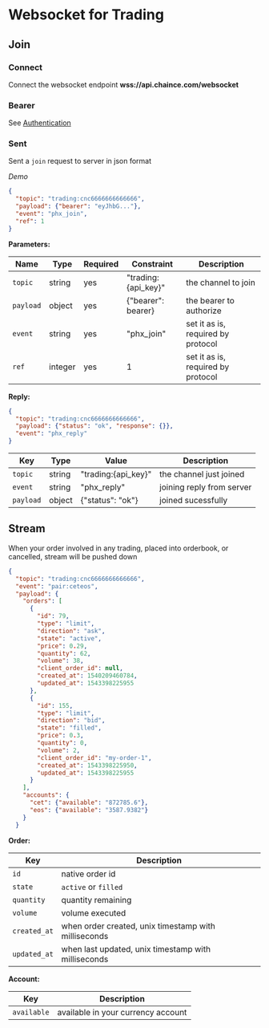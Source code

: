 # Websocket for Trading

## Join

### Connect

Connect the websocket endpoint **wss://api.chaince.com/websocket**

### Bearer
See [Authentication](./authentication.md)

### Sent
Sent a `join` request to server in json format

*Demo*

```json
{
  "topic": "trading:cnc6666666666666",
  "payload": {"bearer": "eyJhbG..."},
  "event": "phx_join",
  "ref": 1
}
```

**Parameters:**

Name | Type | Required | Constraint | Description
------------ | ------------ | ------------ | ------------ | ------------
`topic` | string | yes | "trading:{api_key}" | the channel to join
`payload` | object | yes | {"bearer": bearer} | the bearer to authorize
`event` | string | yes | "phx_join" | set it as is, required by protocol
`ref` | integer | yes | 1 | set it as is, required by protocol

**Reply:**

```json
{
  "topic": "trading:cnc6666666666666",
  "payload": {"status": "ok", "response": {}},
  "event": "phx_reply"
}
```

Key | Type | Value | Description
------------ | ------------ | ------------ | ------------
`topic` | string | "trading:{api_key}" | the channel just joined
`event` | string | "phx_reply" | joining reply from server
`payload` | object | {"status": "ok"} | joined sucessfully

## Stream

When your order involved in any trading, placed into orderbook, or cancelled, stream will be pushed down

```json
{
  "topic": "trading:cnc6666666666666",
  "event": "pair:ceteos",
  "payload": {
    "orders": [
      {
        "id": 79,
        "type": "limit",
        "direction": "ask",
        "state": "active",
        "price": 0.29,
        "quantity": 62,
        "volume": 38,
        "client_order_id": null,
        "created_at": 1540209460784,
        "updated_at": 1543398225955
      },
      {
        "id": 155,
        "type": "limit",
        "direction": "bid",
        "state": "filled",
        "price": 0.3,
        "quantity": 0,
        "volume": 2,
        "client_order_id": "my-order-1",
        "created_at": 1543398225950,
        "updated_at": 1543398225955
      }
    ],
    "accounts": {
      "cet": {"available": "872785.6"},
      "eos": {"available": "3587.9382"}
    }
  }
```

**Order:**

Key | Description
------------ | ------------
`id` | native order id
`state` | `active` or `filled`
`quantity` | quantity remaining
`volume` | volume executed
`created_at` | when order created, unix timestamp with milliseconds
`updated_at` | when last updated, unix timestamp with milliseconds

**Account:**

Key | Description
------------ | ------------
`available` | available in your currency account
